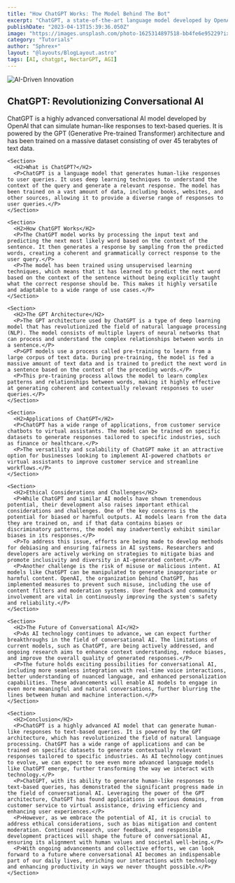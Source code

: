 ```yaml
---
title: "How ChatGPT Works: The Model Behind The Bot"
excerpt: "ChatGPT, a state-of-the-art language model developed by OpenAI, has become increasingly popular for its ability to generate human-like responses to a wide range of prompts. But how does it actually work? In this blog post, we'll take a deep dive into the model behind the bot, exploring its architecture, training data, and key features."
publishDate: "2023-04-13T15:39:36.050Z"
image: "https://images.unsplash.com/photo-1625314897518-bb4fe6e95229?ixlib=rb-4.0.3&ixid=MnwxMjA3fDB8MHxwaG90by1wYWdlfHx8fGVufDB8fHx8&auto=format&fit=crop&w=465&q=80"
category: "Tutorials"
author: "Sphrex+"
layout: "@layouts/BlogLayout.astro"
tags: [AI, chatgpt, NectarGPT, AGI]
---
```


<img src="https://images.unsplash.com/photo-1678995632928-298d05d41671?ixlib=rb-4.0.3&ixid=M3wxMjA3fDB8MHxwaG90by1wYWdlfHx8fGVufDB8fHx8fA%3D%3D&auto=format&fit=crop&w=928&q=80" alt="AI-Driven Innovation" />

<astro>
  <SEO title="ChatGPT: Revolutionizing Conversational AI" description="Learn how ChatGPT, powered by the GPT architecture, is transforming conversational AI and its applications in various domains." />
  <Article>
    <H1>ChatGPT: Revolutionizing Conversational AI</H1>
    <P>ChatGPT is a highly advanced conversational AI model developed by OpenAI that can simulate human-like responses to text-based queries. It is powered by the GPT (Generative Pre-trained Transformer) architecture and has been trained on a massive dataset consisting of over 45 terabytes of text data.</P>
    
    <Section>
      <H2>What is ChatGPT?</H2>
      <P>ChatGPT is a language model that generates human-like responses to user queries. It uses deep learning techniques to understand the context of the query and generate a relevant response. The model has been trained on a vast amount of data, including books, websites, and other sources, allowing it to provide a diverse range of responses to user queries.</P>
    </Section>
    
    <Section>
      <H2>How ChatGPT Works</H2>
      <P>The ChatGPT model works by processing the input text and predicting the next most likely word based on the context of the sentence. It then generates a response by sampling from the predicted words, creating a coherent and grammatically correct response to the user query.</P>
      <P>The model has been trained using unsupervised learning techniques, which means that it has learned to predict the next word based on the context of the sentence without being explicitly taught what the correct response should be. This makes it highly versatile and adaptable to a wide range of use cases.</P>
    </Section>
    
    <Section>
      <H2>The GPT Architecture</H2>
      <P>The GPT architecture used by ChatGPT is a type of deep learning model that has revolutionized the field of natural language processing (NLP). The model consists of multiple layers of neural networks that can process and understand the complex relationships between words in a sentence.</P>
      <P>GPT models use a process called pre-training to learn from a large corpus of text data. During pre-training, the model is fed a massive amount of text data and is trained to predict the next word in a sentence based on the context of the preceding words.</P>
      <P>This pre-training process allows the model to learn complex patterns and relationships between words, making it highly effective at generating coherent and contextually relevant responses to user queries.</P>
    </Section>
    
    <Section>
      <H2>Applications of ChatGPT</H2>
      <P>ChatGPT has a wide range of applications, from customer service chatbots to virtual assistants. The model can be trained on specific datasets to generate responses tailored to specific industries, such as finance or healthcare.</P>
      <P>The versatility and scalability of ChatGPT make it an attractive option for businesses looking to implement AI-powered chatbots or virtual assistants to improve customer service and streamline workflows.</P>
    </Section>
    
    <Section>
      <H2>Ethical Considerations and Challenges</H2>
      <P>While ChatGPT and similar AI models have shown tremendous potential, their development also raises important ethical considerations and challenges. One of the key concerns is the potential for biased or harmful outputs. AI models learn from the data they are trained on, and if that data contains biases or discriminatory patterns, the model may inadvertently exhibit similar biases in its responses.</P>
      <P>To address this issue, efforts are being made to develop methods for debiasing and ensuring fairness in AI systems. Researchers and developers are actively working on strategies to mitigate bias and promote inclusivity and diversity in AI-generated content.</P>
      <P>Another challenge is the risk of misuse or malicious intent. AI models like ChatGPT can be manipulated to generate inappropriate or harmful content. OpenAI, the organization behind ChatGPT, has implemented measures to prevent such misuse, including the use of content filters and moderation systems. User feedback and community involvement are vital in continuously improving the system's safety and reliability.</P>
    </Section>
    
    <Section>
      <H2>The Future of Conversational AI</H2>
      <P>As AI technology continues to advance, we can expect further breakthroughs in the field of conversational AI. The limitations of current models, such as ChatGPT, are being actively addressed, and ongoing research aims to enhance context understanding, reduce biases, and improve the overall quality of generated responses.</P>
      <P>The future holds exciting possibilities for conversational AI, including more seamless integration with real-time voice interactions, better understanding of nuanced language, and enhanced personalization capabilities. These advancements will enable AI models to engage in even more meaningful and natural conversations, further blurring the lines between human and machine interaction.</P>
    </Section>
    
    <Section>
      <H2>Conclusion</H2>
      <P>ChatGPT is a highly advanced AI model that can generate human-like responses to text-based queries. It is powered by the GPT architecture, which has revolutionized the field of natural language processing. ChatGPT has a wide range of applications and can be trained on specific datasets to generate contextually relevant responses tailored to specific industries. As AI technology continues to evolve, we can expect to see even more advanced language models like ChatGPT emerge, further transforming the way we interact with technology.</P>
      <P>ChatGPT, with its ability to generate human-like responses to text-based queries, has demonstrated the significant progress made in the field of conversational AI. Leveraging the power of the GPT architecture, ChatGPT has found applications in various domains, from customer service to virtual assistance, driving efficiency and enhancing user experiences.</P>
      <P>However, as we embrace the potential of AI, it is crucial to address ethical considerations, such as bias mitigation and content moderation. Continued research, user feedback, and responsible development practices will shape the future of conversational AI, ensuring its alignment with human values and societal well-being.</P>
      <P>With ongoing advancements and collective efforts, we can look forward to a future where conversational AI becomes an indispensable part of our daily lives, enriching our interactions with technology and enhancing productivity in ways we never thought possible.</P>
    </Section>
  </Article>
</astro>

